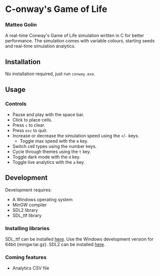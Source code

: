 # C-onway's Game of Life
### Matteo Golin

A real-time Conway's Game of Life simulation written in C for better performance. The simulation comes with
variable colours, starting seeds and real-time simulation analytics.

## Installation
No installation required, just run `conway.exe`.

## Usage
### Controls
- Pause and play with the space bar.
- Click to place cells.
- Press `c` to clear.
- Press `esc` to quit.
- Increase or decrease the simulation speed using the `+`/`-` keys.
  - Toggle max speed with the `m` key.
- Switch cell types using the number keys.
- Cycle through themes using the `t` key.
- Toggle dark mode with the `d` key.
- Toggle live analytics with the `a` key.

## Development
Development requires:
- A Windows operating system
- MinGW compiler
- SDL2 library
- SDL_ttf library

### Installing libraries
SDL_ttf can be installed [here](https://github.com/libsdl-org/SDL_ttf/releases). Use the Windows development version 
for 64bit (mingw.tar.gz).
SDL2 can be installed [here](https://wiki.libsdl.org/SDL2/Installation).

### Coming features
- Analytics CSV file

